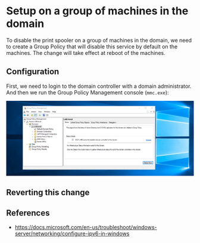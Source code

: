 # Setup on a group of machines in the domain

To disable the print spooler on a group of machines in the domain, we need to create a Group Policy that will disable this service by default on the machines. The change will take effect at reboot of the machines.

## Configuration

First, we need to login to the domain controller with a domain administrator. And then we run the Group Policy Management console (`mmc.exe`):

![](./imgs/gpo_mmc.png)

## Reverting this change



## References
 - https://docs.microsoft.com/en-us/troubleshoot/windows-server/networking/configure-ipv6-in-windows